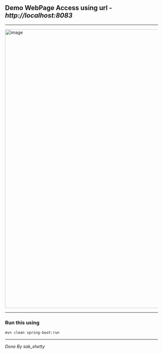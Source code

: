 ## Demo WebPage Access using url - *http://localhost:8083*
---
<img width="1917" height="920" alt="image" src="https://github.com/user-attachments/assets/d1b23c6d-a05c-4adb-80f9-77f6a680a942" />

---
### Run this using
```bash
mvn clean spring-boot:run
```
---
*Done By sak_shetty*
